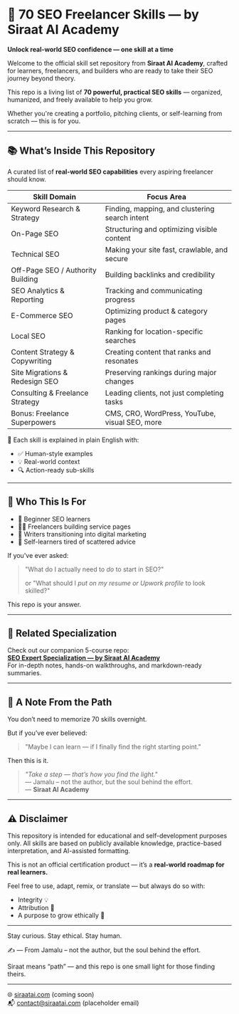 # 📘 70 SEO Freelancer Skills — by Siraat AI Academy
**Unlock real-world SEO confidence — one skill at a time**

Welcome to the official skill set repository from **Siraat AI Academy**, crafted for learners, freelancers, and builders who are ready to take their SEO journey beyond theory.

This repo is a living list of **70 powerful, practical SEO skills** — organized, humanized, and freely available to help you grow. 

Whether you're creating a portfolio, pitching clients, or self-learning from scratch — this is for you.

---

## 📚 What’s Inside This Repository
A curated list of **real-world SEO capabilities** every aspiring freelancer should know.

| Skill Domain                          | Focus Area                                             |
|--------------------------------------|--------------------------------------------------------|
| Keyword Research & Strategy          | Finding, mapping, and clustering search intent         |
| On-Page SEO                          | Structuring and optimizing visible content             |
| Technical SEO                        | Making your site fast, crawlable, and secure           |
| Off-Page SEO / Authority Building    | Building backlinks and credibility                     |
| SEO Analytics & Reporting            | Tracking and communicating progress                    |
| E-Commerce SEO                       | Optimizing product & category pages                    |
| Local SEO                            | Ranking for location-specific searches                 |
| Content Strategy & Copywriting       | Creating content that ranks and resonates              |
| Site Migrations & Redesign SEO       | Preserving rankings during major changes               |
| Consulting & Freelance Strategy      | Leading clients, not just completing tasks             |
| Bonus: Freelance Superpowers         | CMS, CRO, WordPress, YouTube, visual SEO, more         |

🧰 Each skill is explained in plain English with:
- ✅ Human-style examples
- 💡 Real-world context
- 🔍 Action-ready sub-skills

---

## 🚀 Who This Is For
- 📌 Beginner SEO learners
- 🧑‍💻 Freelancers building service pages
- 🧠 Writers transitioning into digital marketing
- 🧭 Self-learners tired of scattered advice

If you've ever asked:
> "What do I actually need to *do* to start in SEO?"
> 
> or
> "What should I *put on my resume or Upwork profile* to look skilled?"

This repo is your answer.

---

## 🔗 Related Specialization
Check out our companion 5-course repo:  
**[SEO Expert Specialization — by Siraat AI Academy](https://github.com/siraat-ai-academy/seo-expert-siraat-ai)**  
For in-depth notes, hands-on walkthroughs, and markdown-ready summaries.

---

## 📜 A Note From the Path
You don’t need to memorize 70 skills overnight.

But if you’ve ever believed:
> "Maybe I can learn — if I finally find the right starting point."

Then this is it.

> _"Take a step — that’s how you find the light."_  
> — Jamalu – not the author, but the soul behind the effort.  
> — **Siraat AI Academy**

---

## ⚠️ Disclaimer
This repository is intended for educational and self-development purposes only.
All skills are based on publicly available knowledge, practice-based interpretation, and AI-assisted formatting.

This is not an official certification product — it’s a **real-world roadmap for real learners.**

Feel free to use, adapt, remix, or translate — but always do so with:
- Integrity 💡
- Attribution 🙏
- A purpose to grow ethically 🌱

---

Stay curious. Stay ethical. Stay human.

✍️ — From Jamalu – not the author, but the soul behind the effort.

Siraat means “path” — and this repo is one small light for those finding theirs.

---
🌐 [siraatai.com](https://siraatai.com) (coming soon)  
📬 contact@siraatai.com (placeholder email)
